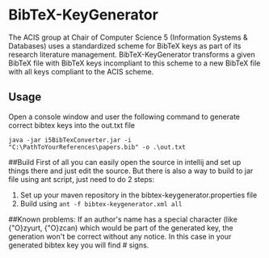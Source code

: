 # BibTeX-KeyGenerator

The ACIS group at Chair of Computer Science 5 (Information Systems & Databases) uses a standardized scheme for BibTeX keys as part of its research literature management. BibTeX-KeyGenerator transforms a given BibTeX file with BibTeX keys incompliant to this scheme to a new BibTeX file with all keys compliant to the ACIS scheme.

## Usage
Open a console window and user the following command to generate correct bibtex keys into the out.txt file
```console
java -jar i5BibTexConverter.jar -i "C:\PathToYourReferences\papers.bib" -o .\out.txt
```

##Build
First of all you can easily open the source in intellij and set up things there and just edit the source.
But there is also a way to build to jar file using ant script, just need to do 2 steps:

 1. Set up your maven repository in the bibtex-keygenerator.properties file
 2. Build using `ant -f bibtex-keygenerator.xml all`

##Known problems:
If an author's name has a special character (like {\"O}zyurt, {\"O}zcan) which would be part of the generated key, the generation won't be correct without any notice. In this case in your generated bibtex key you will find # signs.
